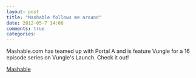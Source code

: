 ```yaml
---
layout: post
title: "Mashable follows me around"
date: 2012-05-7 14:00
comments: true
categories: 
---
```


Mashable.com has teamed up with Portal A and is feature Vungle for a 16 episode series on Vungle's Launch. Check it out!

[Mashable](http://mashable.com/2012/05/07/vungle-behind-the-launch/)
